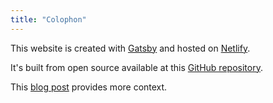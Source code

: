 ```yaml
---
title: "Colophon"
---
```


<style>.html-content{text-align: center;}</style>

This website is created with [Gatsby](https://www.gatsbyjs.org/) and hosted on [Netlify](https://www.netlify.com/).

It's built from open source available at this [GitHub repository](https://github.com/tmshkr/tmshkr.com).

This [blog post](/blog/building-with-gatsby/) provides more context.